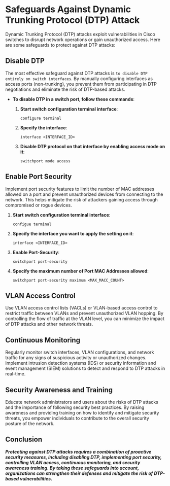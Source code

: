 # Safeguards Against Dynamic Trunking Protocol (DTP) Attack

Dynamic Trunking Protocol (DTP) attacks exploit vulnerabilities in Cisco switches to disrupt network operations or gain unauthorized access. Here are some safeguards to protect against DTP attacks:

## Disable DTP

  The most effective safeguard against DTP attacks is `to disable DTP entirely on switch interfaces`. By manually configuring interfaces as access ports (non-trunking), you prevent them from participating in DTP negotiations and eliminate the risk of DTP-based attacks.

- **To disable DTP in a switch port, follow these commands**:
      
  1. **Start switch configuration terminal interface**:

      ```
      configure terminal
      ```
  2. **Specify the interface**:

      ```
      interface <INTERFACE_ID>
      ```
  3. **Disable DTP protocol on that interface by enabling access mode on it**:

      ```
      switchport mode access
      ```

## Enable Port Security
  
  Implement port security features to limit the number of MAC addresses allowed on a port and prevent unauthorized devices from connecting to the network. This helps mitigate the risk of attackers gaining access through compromised or rogue devices.
  
  1. **Start switch configuration terminal interface**:
      ```
      configue terminal
      ```
  2. **Specify the interface you want to apply the setting on it**:

      ```
      interface <INTERFACE_ID>
      ```
  3. **Enable Port-Security**:

      ```
      switchport port-security
      ```
  4. **Specify the maximum number of Port MAC Addresses allowed**:

      ```
      switchport port-security maximum <MAX_MACC_COUNT>
      ```
## VLAN Access Control
Use VLAN access control lists (VACLs) or VLAN-based access control to restrict traffic between VLANs and prevent unauthorized VLAN hopping. By controlling the flow of traffic at the VLAN level, you can minimize the impact of DTP attacks and other network threats.

## Continuous Monitoring
  Regularly monitor switch interfaces, VLAN configurations, and network traffic for any signs of suspicious activity or unauthorized changes. Implement intrusion detection systems (IDS) or security information and event management (SIEM) solutions to detect and respond to DTP attacks in real-time.

## Security Awareness and Training
  Educate network administrators and users about the risks of DTP attacks and the importance of following security best practices. By raising awareness and providing training on how to identify and mitigate security threats, you empower individuals to contribute to the overall security posture of the network.

## Conclusion
  ***Protecting against DTP attacks requires a combination of proactive security measures, including disabling DTP, implementing port security, controlling VLAN access, continuous monitoring, and security awareness training. By taking these safeguards into account, organizations can strengthen their defenses and mitigate the risk of DTP-based vulnerabilities.***